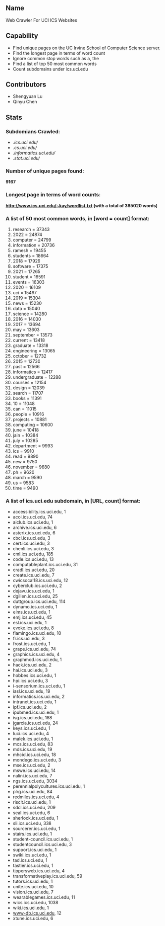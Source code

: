 ## Name
Web Crawler For UCI ICS Websites

## Capability
- Find unique pages on the UC Irvine School of Computer Science server.
- Find the longest page in terms of word count
- Ignore common stop words such as a, the
- Find a list of top 50 most common words
- Count subdomains under ics.uci.edu

## Contributors
- Shengyuan Lu
- Qinyu Chen

## Stats
### Subdomians Crawled:
- *.ics.uci.edu/*
- *.cs.uci.edu/*
- *.informatics.uci.edu/*
- *.stat.uci.edu/*

### Number of unique pages found: 
**9167**

### Longest page in terms of word counts:
**http://www.ics.uci.edu/~kay/wordlist.txt (with a total of 385020 words)**

### A list of 50 most common words, in [word = count] format:

1. research = 37343
2. 2022 = 24874
3. computer = 24799
4. information = 20736
5. ramesh = 19455
6. students = 18664
7. 2018 = 17929
8. software = 17375
9. 2021 = 17265
10. student = 16591
11. events = 16303
12. 2020 = 16109
13. uci = 15497
14. 2019 = 15304
15. news = 15230
16. data = 15040
17. science = 14280
18. 2016 = 14030
19. 2017 = 13694
20. may = 13603
21. september = 13573
22. current = 13418
23. graduate = 13318
24. engineering = 13065
25. october = 12732
26. 2015 = 12730
27. past = 12566
28. informatics = 12417
29. undergraduate = 12288
30. courses = 12154
31. design = 12039
32. search = 11707
33. books = 11391
34. 10 = 11048
35. can = 11015
36. people = 10916
37. projects = 10881
38. computing = 10600
39. june = 10418
40. jain = 10384
41. july = 10285
42. department = 9993
43. ics = 9910
44. read = 9890
45. new = 9750
46. november = 9680
47. ph = 9620
48. march = 9590
49. us = 9583
50. time = 9490

### A list of ics.uci.edu subdomain, in [URL, count] format:

- accessibility.ics.uci.edu, 1
- acoi.ics.uci.edu, 74
- aiclub.ics.uci.edu, 1
- archive.ics.uci.edu, 6
- asterix.ics.uci.edu, 6
- cbcl.ics.uci.edu, 3
- cert.ics.uci.edu, 3
- chenli.ics.uci.edu, 3
- cml.ics.uci.edu, 185
- code.ics.uci.edu, 13
- computableplant.ics.uci.edu, 31
- cradl.ics.uci.edu, 20
- create.ics.uci.edu, 7
- cwicsocal18.ics.uci.edu, 12
- cyberclub.ics.uci.edu, 2
- dejavu.ics.uci.edu, 1
- dgillen.ics.uci.edu, 25
- duttgroup.ics.uci.edu, 114
- dynamo.ics.uci.edu, 1
- elms.ics.uci.edu, 1
- emj.ics.uci.edu, 45
- esl.ics.uci.edu, 1
- evoke.ics.uci.edu, 8
- flamingo.ics.uci.edu, 10
- fr.ics.uci.edu, 3
- frost.ics.uci.edu, 1
- grape.ics.uci.edu, 74
- graphics.ics.uci.edu, 4
- graphmod.ics.uci.edu, 1
- hack.ics.uci.edu, 2
- hai.ics.uci.edu, 3
- hobbes.ics.uci.edu, 1
- hpi.ics.uci.edu, 3
- i-sensorium.ics.uci.edu, 1
- iasl.ics.uci.edu, 19
- informatics.ics.uci.edu, 2
- intranet.ics.uci.edu, 1
- ipf.ics.uci.edu, 2
- ipubmed.ics.uci.edu, 1
- isg.ics.uci.edu, 188
- jgarcia.ics.uci.edu, 24
- keys.ics.uci.edu, 1
- luci.ics.uci.edu, 4
- malek.ics.uci.edu, 1
- mcs.ics.uci.edu, 83
- mds.ics.uci.edu, 19
- mhcid.ics.uci.edu, 18
- mondego.ics.uci.edu, 3
- mse.ics.uci.edu, 2
- mswe.ics.uci.edu, 14
- nalini.ics.uci.edu, 7
- ngs.ics.uci.edu, 3034
- perennialpolycultures.ics.uci.edu, 1
- plrg.ics.uci.edu, 84
- redmiles.ics.uci.edu, 4
- riscit.ics.uci.edu, 1
- sdcl.ics.uci.edu, 209
- seal.ics.uci.edu, 6
- sherlock.ics.uci.edu, 1
- sli.ics.uci.edu, 338
- sourcerer.ics.uci.edu, 1
- stairs.ics.uci.edu, 1
- student-council.ics.uci.edu, 1
- studentcouncil.ics.uci.edu, 3
- support.ics.uci.edu, 1
- swiki.ics.uci.edu, 1
- tad.ics.uci.edu, 1
- tastier.ics.uci.edu, 1
- tippersweb.ics.uci.edu, 4
- transformativeplay.ics.uci.edu, 59
- tutors.ics.uci.edu, 1
- unite.ics.uci.edu, 10
- vision.ics.uci.edu, 7
- wearablegames.ics.uci.edu, 11
- wics.ics.uci.edu, 1038
- wiki.ics.uci.edu, 1
- www-db.ics.uci.edu, 12
- xtune.ics.uci.edu, 6
